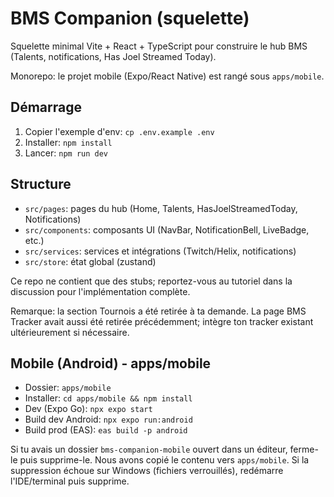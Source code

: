 # BMS Companion (squelette)

Squelette minimal Vite + React + TypeScript pour construire le hub BMS (Talents, notifications, Has Joel Streamed Today).

Monorepo: le projet mobile (Expo/React Native) est rangé sous `apps/mobile`.

## Démarrage

1. Copier l'exemple d'env: `cp .env.example .env`
2. Installer: `npm install`
3. Lancer: `npm run dev`

## Structure

- `src/pages`: pages du hub (Home, Talents, HasJoelStreamedToday, Notifications)
- `src/components`: composants UI (NavBar, NotificationBell, LiveBadge, etc.)
- `src/services`: services et intégrations (Twitch/Helix, notifications)
- `src/store`: état global (zustand)

Ce repo ne contient que des stubs; reportez-vous au tutoriel dans la discussion pour l'implémentation complète.

Remarque: la section Tournois a été retirée à ta demande. La page BMS Tracker avait aussi été retirée précédemment; intègre ton tracker existant ultérieurement si nécessaire.

## Mobile (Android) - apps/mobile

- Dossier: `apps/mobile`
- Installer: `cd apps/mobile && npm install`
- Dev (Expo Go): `npx expo start`
- Build dev Android: `npx expo run:android`
- Build prod (EAS): `eas build -p android`

Si tu avais un dossier `bms-companion-mobile` ouvert dans un éditeur, ferme-le puis supprime-le. Nous avons copié le contenu vers `apps/mobile`. Si la suppression échoue sur Windows (fichiers verrouillés), redémarre l'IDE/terminal puis supprime.


